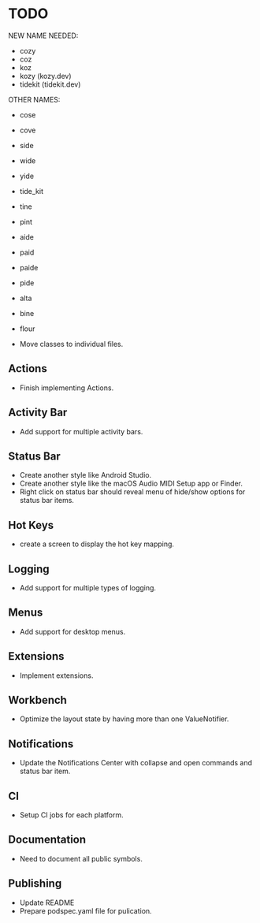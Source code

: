 # TODO

NEW NAME NEEDED:
- cozy
- coz
- koz
- kozy (kozy.dev)
- tidekit (tidekit.dev)

OTHER NAMES:
- cose
- cove
- side
- wide
- yide
- tide_kit
- tine
- pint
- aide
- paid
- paide
- pide
- alta
- bine
- flour

- Move classes to individual files.

## Actions

- Finish implementing Actions.

## Activity Bar

- Add support for multiple activity bars.

## Status Bar

- Create another style like Android Studio.
- Create another style like the macOS Audio MIDI Setup app or Finder.
- Right click on status bar should reveal menu of hide/show options for status bar items.

## Hot Keys

- create a screen to display the hot key mapping.

## Logging

- Add support for multiple types of logging.

## Menus

- Add support for desktop menus.

## Extensions

- Implement extensions.

## Workbench

- Optimize the layout state by having more than one ValueNotifier.

## Notifications

- Update the Notifications Center with collapse and open commands and status bar item.

## CI

- Setup CI jobs for each platform.

## Documentation

- Need to document all public symbols.

## Publishing

- Update README
- Prepare podspec.yaml file for pulication.
